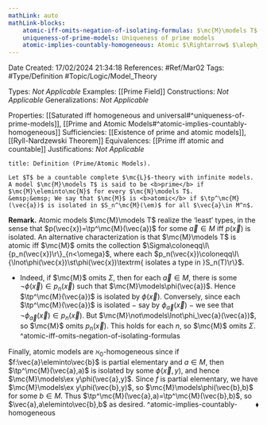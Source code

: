 ```yaml
---
mathLink: auto
mathLink-blocks:
    atomic-iff-omits-negation-of-isolating-formulas: $\mc{M}\models T$ atomic $\Leftrightarrow$ $\mc{M}$ isolates each $\l\{\lnot\phi\st\phi\textrm{ isolates }p\in S_n(T)\r\}$
    uniqueness-of-prime-models: Uniqueness of prime models
    atomic-implies-countably-homogeneous: Atomic $\Rightarrow$ $\aleph_0$-homogeneous
---
```


<div class="topSpace"></div>

Date Created: 17/02/2024 21:34:18
References: #Ref/Mar02
Tags: #Type/Definition #Topic/Logic/Model_Theory

Types: <i>Not Applicable</i>
Examples: [[Prime Field]]
Constructions: <i>Not Applicable</i>
Generalizations: <i>Not Applicable</i>

Properties: [[Saturated iff homogeneous and universal#^uniqueness-of-prime-models]], [[Prime and Atomic Models#^atomic-implies-countably-homogeneous]]
Sufficiencies: [[Existence of prime and atomic models]], [[Ryll-Nardzewski Theorem]]
Equivalences: [[Prime iff atomic and countable]]
Justifications: <i>Not Applicable</i>

``` ad-Definition
title: Definition (Prime/Atomic Models).

Let $T$ be a countable complete $\mc{L}$-theory with infinite models. A model $\mc{M}\models T$ is said to be <b>prime</b> if $\mc{M}\eleminto\mc{N}$ for every $\mc{N}\models T$.
&emsp;&emsp; We say that $\mc{M}$ is <b>atomic</b> if $\tp^\mc{M}(\vec{a})$ is isolated in $S_n^\mc{M}(\em)$ for all $\vec{a}\in M^n$.

```

<b>Remark.</b> Atomic models $\mc{M}\models T$ realize the ‘least’ types, in the sense that $p(\vec{x})=\tp^\mc{M}(\vec{a})$ for some $\vec{a}\in M$ iff $p(\vec{x})$ is isolated. An alternative characterization is that $\mc{M}\models T$ is atomic iff $\mc{M}$ omits the collection $\Sigma\coloneqq\l\{p_n(\vec{x})\r\}_{n<\omega}$, where each $p_n(\vec{x})\coloneqq\l\{\lnot\phi(\vec{x})\st\phi(\vec{x})\textrm{ isolates a type in }S_n(T)\r\}$.
* Indeed, if $\mc{M}$ omits $\Sigma$, then for each $\vec{a}\in M$, there is some $\lnot\phi(\vec{x})\in p_n(\vec{x})$ such that $\mc{M}\models\phi(\vec{a})$. Hence $\tp^\mc{M}(\vec{a})$ is isolated by $\phi(\vec{x})$. Conversely, since each $\tp^\mc{M}(\vec{a})$ is isolated $-$ say by $\phi_\vec{a}(\vec{x})$ $-$ we see that $\lnot\phi_\vec{a}(\vec{x})\in p_n(\vec{x})$. But $\mc{M}\not\models\lnot\phi_\vec{a}(\vec{a})$, so $\mc{M}$ omits $p_n(\vec{x})$. This holds for each $n$, so $\mc{M}$ omits $\Sigma$. ^atomic-iff-omits-negation-of-isolating-formulas

Finally, atomic models are $\aleph_0$-homogeneous since if $f:\vec{a}\eleminto\vec{b}$ is partial elementary and $a\in M$, then $\tp^\mc{M}(\vec{a},a)$ is isolated by some $\phi(\vec{x},y)$, and hence $\mc{M}\models\ex y\phi(\vec{a},y)$. Since $f$ is partial elementary, we have $\mc{M}\models\ex y\phi(\vec{b},y)$, so $\mc{M}\models\phi(\vec{b},b)$ for some $b\in M$. Thus $\tp^\mc{M}(\vec{a},a)=\tp^\mc{M}(\vec{b},b)$, so $\vec{a},a\eleminto\vec{b},b$ as desired.<span style="float:right;">$\blacklozenge$</span> ^atomic-implies-countably-homogeneous
